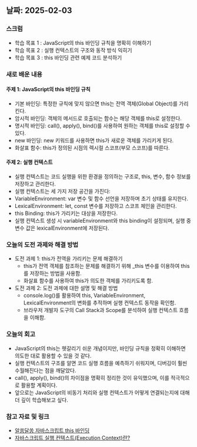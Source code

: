 ## 날짜: 2025-02-03

### 스크럼
- 학습 목표 1 : JavaScript의 this 바인딩 규칙을 명확히 이해하기
- 학습 목표 2 : 실행 컨텍스트의 구조와 동작 방식 익히기
- 학습 목표 3 : this 바인딩 관련 예제 코드 분석하기

### 새로 배운 내용
#### 주제 1: JavaScript의 this 바인딩 규칙
- 기본 바인딩: 특정한 규칙에 맞지 않으면 this는 전역 객체(Global Object)를 가리킨다.
- 암시적 바인딩: 객체의 메서드로 호출되는 함수는 해당 객체를 this로 설정한다.
- 명시적 바인딩: call(), apply(), bind()를 사용하여 원하는 객체를 this로 설정할 수 있다.
- new 바인딩: new 키워드를 사용하면 this가 새로운 객체를 가리키게 된다.
- 화살표 함수: this가 정의된 시점의 렉시컬 스코프(부모 스코프)를 따른다.

#### 주제 2: 실행 컨텍스트
- 실행 컨텍스트는 코드 실행을 위한 환경을 정의하는 구조로, this, 변수, 함수 정보를 저장하고 관리한다.
- 실행 컨텍스트는 세 가지 저장 공간을 가진다:
- VariableEnvironment: var 변수 및 함수 선언을 저장하며 초기 상태를 유지한다.
- LexicalEnvironment: let, const 변수를 저장하고 스코프 체인을 관리한다.
- this Binding: this가 가리키는 대상을 저장한다.
- 실행 컨텍스트 생성 시 variableEnvironment와 this binding이 설정되며, 실행 중 변수 값은 lexicalEnvironment에 저장된다.

### 오늘의 도전 과제와 해결 방법
- 도전 과제 1: this가 전역을 가리키는 문제 해결하기
    - this가 전역 객체를 참조하는 문제를 해결하기 위해 _this 변수를 이용하여 this를 저장하는 방법을 사용함.
    - 화살표 함수를 사용하여 this가 의도한 객체를 가리키도록 함.
- 도전 과제 2: 도전 과제에 대한 설명 및 해결 방법
    - console.log()를 활용하여 this, VariableEnvironment, LexicalEnvironment의 변화를 추적하며 실행 컨텍스트 동작을 확인함.
    - 브라우저 개발자 도구의 Call Stack과 Scope를 분석하여 실행 컨텍스트 흐름을 이해함.

### 오늘의 회고
- JavaScript의 this는 헷갈리기 쉬운 개념이지만, 바인딩 규칙을 정확히 이해하면 의도한 대로 활용할 수 있을 것 같다.
- 실행 컨텍스트의 구조를 알면 코드 실행 흐름을 예측하기 쉬워지며, 디버깅이 훨씬 수월해진다는 점을 깨달았다.
- call(), apply(), bind()의 차이점을 명확히 정리한 것이 유익했으며, 이를 적극적으로 활용할 계획이다.
- 앞으로는 JavaScript의 비동기 처리와 실행 컨텍스트가 어떻게 연결되는지에 대해 더 깊이 학습해보고 싶다.

### 참고 자료 및 링크
- [알쏭달쏭 자바스크립트 this 바인딩](https://seungtaek-overflow.tistory.com/21)
- [자바스크립트 실행 컨텍스트(Execution Context)란?](https://heycoding.tistory.com/86)

